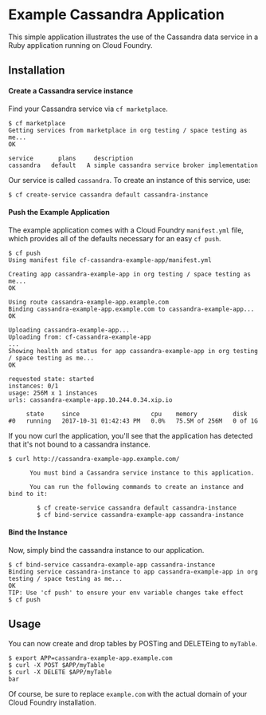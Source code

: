 # Example Cassandra Application

This simple application illustrates the use of the Cassandra data service in a Ruby application running on Cloud Foundry.

## Installation

#### Create a Cassandra service instance

Find your Cassandra service via `cf marketplace`.

```
$ cf marketplace
Getting services from marketplace in org testing / space testing as me...
OK

service       plans     description
cassandra   default   A simple cassandra service broker implementation
```

Our service is called `cassandra`.  To create an instance of this service, use:

```
$ cf create-service cassandra default cassandra-instance
```

#### Push the Example Application

The example application comes with a Cloud Foundry `manifest.yml` file, which provides all of the defaults necessary for an easy `cf push`.

```
$ cf push
Using manifest file cf-cassandra-example-app/manifest.yml

Creating app cassandra-example-app in org testing / space testing as me...
OK

Using route cassandra-example-app.example.com
Binding cassandra-example-app.example.com to cassandra-example-app...
OK

Uploading cassandra-example-app...
Uploading from: cf-cassandra-example-app
...
Showing health and status for app cassandra-example-app in org testing / space testing as me...
OK

requested state: started
instances: 0/1
usage: 256M x 1 instances
urls: cassandra-example-app.10.244.0.34.xip.io

     state     since                    cpu    memory          disk
#0   running   2017-10-31 01:42:43 PM   0.0%   75.5M of 256M   0 of 1G
```

If you now curl the application, you'll see that the application has detected that it's not bound to a cassandra instance.

```
$ curl http://cassandra-example-app.example.com/

      You must bind a Cassandra service instance to this application.

      You can run the following commands to create an instance and bind to it:

        $ cf create-service cassandra default cassandra-instance
        $ cf bind-service cassandra-example-app cassandra-instance
```

#### Bind the Instance

Now, simply bind the cassandra instance to our application.

```
$ cf bind-service cassandra-example-app cassandra-instance
Binding service cassandra-instance to app cassandra-example-app in org testing / space testing as me...
OK
TIP: Use 'cf push' to ensure your env variable changes take effect
$ cf push
```

## Usage

You can now create and drop tables by POSTing and DELETEing to `myTable`.

```
$ export APP=cassandra-example-app.example.com
$ curl -X POST $APP/myTable
$ curl -X DELETE $APP/myTable
bar
```

Of course, be sure to replace `example.com` with the actual domain of your Cloud Foundry installation.
